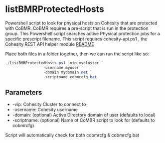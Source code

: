 # listBMRProtectedHosts

Powershell script to look for physical hosts on Cohesity that are protected with CoBMR.
CoBMR requires a pre-script that is run in the protection group.
This Powershell script searches active Physical protection jobs for a specific prescript filename.
This script requires cohesity-api.ps1 , the Cohesity REST API helper module [README](https://github.com/bseltz-cohesity/scripts/tree/master/powershell/cohesity-api)

Place both files in a folder together, then we can run the script like so:

```powershell
./listBMRProtectedHosts.ps1 -vip mycluster `
                 -username myuser `
                 -domain mydomain.net `
                 -scriptname cobmrcfg.bat
```

## Parameters

* -vip: Cohesity Cluster to connect to
* -username: Cohesity username
* -domain: (optional) Active Directory domain of user (defaults to local)
* -scriptname: (optional) Name of CoMBR script to look for (defaults to cobmrcfg)

Script will automatically check for both cobmrcfg & cobmrcfg.bat
